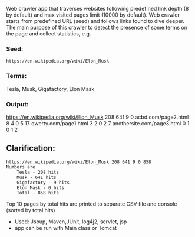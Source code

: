 Web crawler app that traverses websites following predefined link depth (8 by default) and max visited pages limit (10000 by default). Web crawler starts from predefined URL (seed) and follows links found to dive deeper. The main purpose of this crawler to detect the presence of some terms on the page and collect statistics, e.g.

### Seed:
	https://en.wikipedia.org/wiki/Elon_Musk
### Terms:
Tesla, Musk, Gigafactory, Elon Mask
### Output:
https://en.wikipedia.org/wiki/Elon_Musk 208 641 9 0
acbd.com/page2.html  8 4 0 5 17
qwerty.com/page1.html  3 2 0 2 7
anothersite.com/page3.html  0 1 0 1 2


## Clarification:
	https://en.wikipedia.org/wiki/Elon_Musk 208 641 9 0 858
	Numbers are
		Tesla - 208 hits
		Musk - 641 hits
		Gigafactory - 9 hits
		Elon Mask - 0 hits
		Total - 858 hits

Top 10 pages by total hits are printed to separate CSV file and console (sorted by total hits)

+ Used: Jsoup, Maven,JUnit, log4j2, servlet, jsp
+ app can be run with Main class or Tomcat
